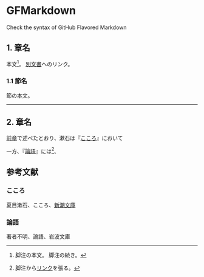 # GFMarkdown
Check the syntax of GitHub Flavored Markdown

## 1. 章名
本文[^脚注]。
[別文書](sub/something.md#something)へのリンク。

[^脚注]: 脚注の本文。
脚注の続き。

### 1.1 節名
節の本文。

---

## 2. 章名
[前章](#1-章名)で述べたとおり、漱石は『[こころ](#こころ)』において

一方、『[論語](#論語)』には[^論語]、

[^論語]: 脚注から[リンク](#ref:論語)を張る。

## 参考文献
### こころ
夏目漱石、こころ、[新潮文庫](example.com/shincho-bumko)
### 論語
著者不明、論語、岩波文庫
